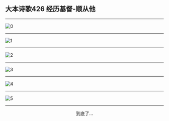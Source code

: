 
## 大本诗歌426 经历基督-顺从他
        
<div id="aplayer0"></div>

---

<img alt="0" data-original="/data/d0426/0">

---

<img alt="1" data-original="/data/d0426/1">

---

<img alt="2" data-original="/data/d0426/2">

---

<img alt="3" data-original="/data/d0426/3">

---

<img alt="4" data-original="/data/d0426/4">

---

<img alt="5" data-original="/data/d0426/5">

---

<p style="text-align: center">到底了...</p>

<script src="/js/dist-view.js"></script>

<script>
MAIN.id = 'd0426';
        
const ap0 = new APlayer({
    container: document.getElementById('aplayer0'),
    volume: 1,
    loop: 'none',
    preload: 'none',
    audio: [{
        name: '大本诗歌426.mp3',
        artist: '大本诗歌',
        url: 'https://res.wx.qq.com/voice/getvoice?mediaid=MzI0NTk3MDM5M18yMjQ3NDkyNzc4',
        cover: '/favicon'
    }]
});
</script>

